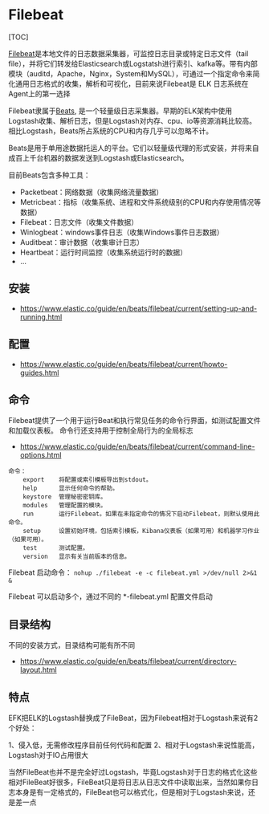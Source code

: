 # Filebeat

[TOC]

[Filebeat](https://www.elastic.co/cn/beats/filebeat)是本地文件的日志数据采集器，可监控日志目录或特定日志文件（tail file），并将它们转发给Elasticsearch或Logstatsh进行索引、kafka等。带有内部模块（auditd，Apache，Nginx，System和MySQL），可通过一个指定命令来简化通用日志格式的收集，解析和可视化，目前来说Filebeat是 ELK 日志系统在Agent上的第一选择

Filebeat隶属于[Beats](https://www.elastic.co/cn/beats/), 是一个轻量级日志采集器。早期的ELK架构中使用Logstash收集、解析日志，但是Logstash对内存、cpu、io等资源消耗比较高。相比Logstash，Beats所占系统的CPU和内存几乎可以忽略不计。

Beats是用于单用途数据托运人的平台。它们以轻量级代理的形式安装，并将来自成百上千台机器的数据发送到Logstash或Elasticsearch。

目前Beats包含多种工具：

- Packetbeat：网络数据（收集网络流量数据）
- Metricbeat：指标（收集系统、进程和文件系统级别的CPU和内存使用情况等数据）
- Filebeat：日志文件（收集文件数据）
- Winlogbeat：windows事件日志（收集Windows事件日志数据）
- Auditbeat：审计数据（收集审计日志）
- Heartbeat：运行时间监控（收集系统运行时的数据）
- ...

## 安装

- <https://www.elastic.co/guide/en/beats/filebeat/current/setting-up-and-running.html>

## 配置

- <https://www.elastic.co/guide/en/beats/filebeat/current/howto-guides.html>

## 命令

Filebeat提供了一个用于运行Beat和执行常见任务的命令行界面，如测试配置文件和加载仪表板。 命令行还支持用于控制全局行为的全局标志

- <https://www.elastic.co/guide/en/beats/filebeat/current/command-line-options.html>

```text
命令：
    export    将配置或索引模板导出到stdout。
    help      显示任何命令的帮助。
    keystore  管理秘密密钥库。
    modules   管理配置的模块。
    run       运行Filebeat。如果在未指定命令的情况下启动Filebeat，则默认使用此命令。
    setup     设置初始环境，包括索引模板，Kibana仪表板（如果可用）和机器学习作业（如果可用）。
    test      测试配置。
    version   显示有关当前版本的信息。
```

Filebeat 启动命令： `nohup ./filebeat -e -c filebeat.yml >/dev/null 2>&1 &`

Filebeat 可以启动多个，通过不同的 *-filebeat.yml 配置文件启动

## 目录结构

不同的安装方式，目录结构可能有所不同

- <https://www.elastic.co/guide/en/beats/filebeat/current/directory-layout.html>

## 特点

EFK把ELK的Logstash替换成了FileBeat，因为Filebeat相对于Logstash来说有2个好处：

1、侵入低，无需修改程序目前任何代码和配置
2、相对于Logstash来说性能高，Logstash对于IO占用很大

当然FileBeat也并不是完全好过Logstash，毕竟Logstash对于日志的格式化这些相对FileBeat好很多，FileBeat只是将日志从日志文件中读取出来，当然如果你日志本身是有一定格式的，FileBeat也可以格式化，但是相对于Logstash来说，还是差一点
